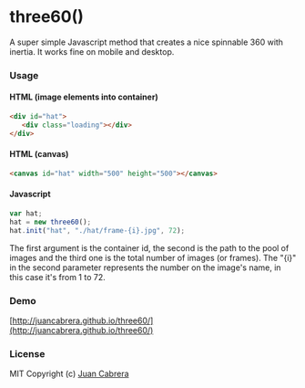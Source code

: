 three60()
=========
A super simple Javascript method that creates a nice spinnable 360 with inertia. It works fine on mobile and desktop.

### Usage
#### HTML (image elements into container)
 ```html
<div id="hat">
	<div class="loading"></div>
</div>
 ```
#### HTML (canvas)
 ```html
<canvas id="hat" width="500" height="500"></canvas>
 ```
#### Javascript
 ```javascript
var hat;
hat = new three60();
hat.init("hat", "./hat/frame-{i}.jpg", 72);
 ```
The first argument is the container id, the second is the path to the pool of images and the third one is the total number of images (or frames). The "{i}" in the second parameter represents the number on the image's name, in this case it's from 1 to 72.

### Demo
[http://juancabrera.github.io/three60/](http://juancabrera.github.io/three60/)

### License
MIT Copyright (c) [Juan Cabrera](http://juan.me)